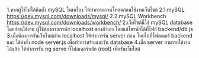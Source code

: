 1.หากผู้ใช้ไม่ได้ติดตั้ง mySQL ในเครื่อง ให้ทำการดาวน์โหลดก่อนใช้งานเว็บไซต์
    2.1 mySQL https://dev.mysql.com/downloads/mysql/
    2.2 mySQL Workbench https://dev.mysql.com/downloads/workbench/
2.เว็บไซต์นี้ใช้ mySQL database โดยก่อนใช้งาน ผู้ใช้ต้องกรอกรหัส localhost ของตัวเอง โดยแก้ไขรหัสได้ที่ไฟล์ backend/db.js
3.เมื่อต้องการรันเว็บไซต์ผ่าน localhost ให้ทำการรัน server ก่อน โดยไปที่โฟลเดอร์ backend และ ใช้คำสั่ง node server.js เพื่อทำการสร้างและรัน database
4.เมื่อ server สามารถใช้งานได้แล้ว ให้ทำการรัน ng serve ที่โฟลเดอร์หลัก (root) เพื่อรันเว็บไซต์
